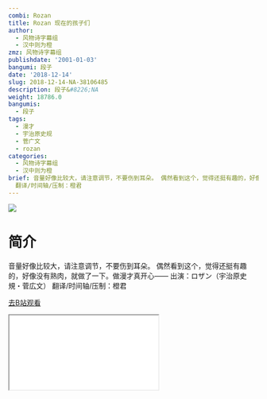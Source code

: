 ```yaml
---
combi: Rozan
title: Rozan 现在的孩子们
author:
  - 风物诗字幕组
  - 汉中则为橙
zmz: 风物诗字幕组
publishdate: '2001-01-03'
bangumi: 段子
date: '2018-12-14'
slug: 2018-12-14-NA-38106485
description: 段子&#8226;NA
weight: 18786.0
bangumis:
  - 段子
tags:
  - 漫才
  - 宇治原史规
  - 菅广文
  - rozan
categories:
  - 风物诗字幕组
  - 汉中则为橙
brief: 音量好像比较大，请注意调节，不要伤到耳朵。 偶然看到这个，觉得还挺有趣的，好像没有熟肉，就做了一下。做漫才真开心—— 出演：ロザン（宇治原史規・菅広文）
  翻译/时间轴/压制：橙君
---
```

![](https://i.imgur.com/g9xDhUr.jpg)
# 简介  
音量好像比较大，请注意调节，不要伤到耳朵。
偶然看到这个，觉得还挺有趣的，好像没有熟肉，就做了一下。做漫才真开心——
出演：ロザン（宇治原史規・菅広文）
翻译/时间轴/压制：橙君  

[去B站观看](https://www.bilibili.com/video/av38106485/)
<div class ="resp-container"><iframe class="testiframe" src="//player.bilibili.com/player.html?aid=38106485"", scrolling="no", allowfullscreen="true" > </iframe></div> 
